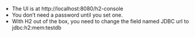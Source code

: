- The UI is at http://localhost:8080/h2-console
- You don’t need a password until you set one.
- With H2 out of the box, you need to change the field named JDBC url to jdbc:h2:mem:testdb
